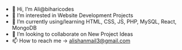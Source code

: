 - 👋 Hi, I’m Ali@biharicodes
- 👀 I’m interested in Website Development Projects
- 🌱 I’m currently using/learning HTML, CSS, JS, PHP, MySQL, React, MongoDB
- 💞️ I’m looking to collaborate on New Project Ideas
- 📫 How to reach me -> alishanmail3@gmail.com

<!---
biharicodes/biharicodes is a ✨ special ✨ repository because its `README.md` (this file) appears on your GitHub profile.
You can click the Preview link to take a look at your changes.
--->
